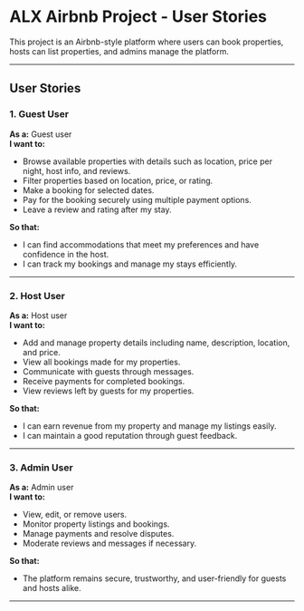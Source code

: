 # ALX Airbnb Project - User Stories

This project is an Airbnb-style platform where users can book properties, hosts can list properties, and admins manage the platform.

---

## User Stories

### 1. Guest User

**As a:** Guest user  
**I want to:**

- Browse available properties with details such as location, price per night, host info, and reviews.
- Filter properties based on location, price, or rating.
- Make a booking for selected dates.
- Pay for the booking securely using multiple payment options.
- Leave a review and rating after my stay.

**So that:**

- I can find accommodations that meet my preferences and have confidence in the host.
- I can track my bookings and manage my stays efficiently.

---

### 2. Host User

**As a:** Host user  
**I want to:**

- Add and manage property details including name, description, location, and price.
- View all bookings made for my properties.
- Communicate with guests through messages.
- Receive payments for completed bookings.
- View reviews left by guests for my properties.

**So that:**

- I can earn revenue from my property and manage my listings easily.
- I can maintain a good reputation through guest feedback.

---

### 3. Admin User

**As a:** Admin user  
**I want to:**

- View, edit, or remove users.
- Monitor property listings and bookings.
- Manage payments and resolve disputes.
- Moderate reviews and messages if necessary.

**So that:**

- The platform remains secure, trustworthy, and user-friendly for guests and hosts alike.

---
